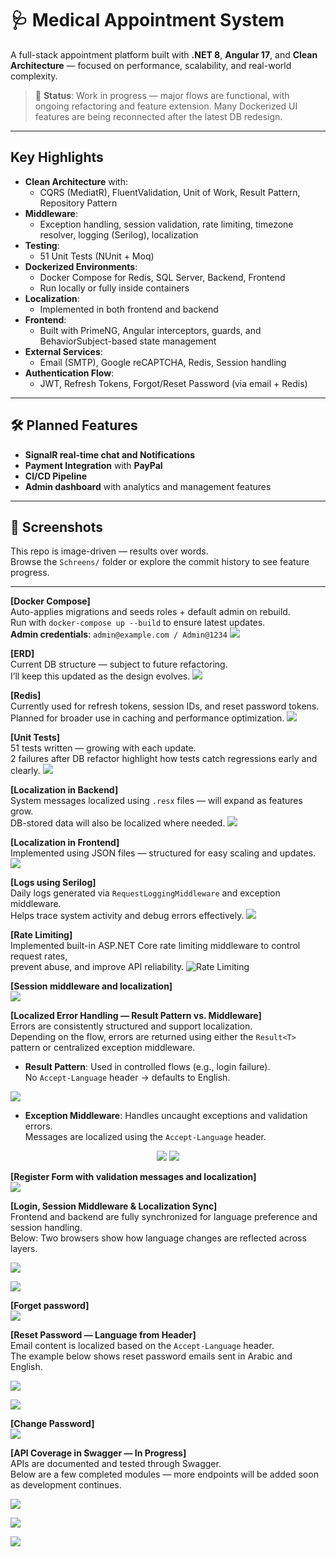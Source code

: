 # 🩺 Medical Appointment System

A full-stack appointment platform built with **.NET 8**, **Angular 17**, and **Clean Architecture** — focused on performance, scalability, and real-world complexity.

> 🚧 **Status**: Work in progress — major flows are functional, with ongoing refactoring and feature extension. Many Dockerized UI features are being reconnected after the latest DB redesign.

---

## Key Highlights

- **Clean Architecture** with:
  - CQRS (MediatR), FluentValidation, Unit of Work, Result Pattern, Repository Pattern
- **Middleware**:
  - Exception handling, session validation, rate limiting, timezone resolver, logging (Serilog), localization
- **Testing**:
  - 51 Unit Tests (NUnit + Moq)
- **Dockerized Environments**:
  - Docker Compose for Redis, SQL Server, Backend, Frontend  
  - Run locally or fully inside containers
- **Localization**:
  - Implemented in both frontend and backend
- **Frontend**:
  - Built with PrimeNG, Angular interceptors, guards, and BehaviorSubject-based state management
- **External Services**:
  - Email (SMTP), Google reCAPTCHA, Redis, Session handling
- **Authentication Flow**:
  - JWT, Refresh Tokens, Forgot/Reset Password (via email + Redis)

---

## 🛠️ Planned Features

- **SignalR real-time chat and Notifications**
- **Payment Integration** with **PayPal**
- **CI/CD Pipeline**
- **Admin dashboard** with analytics and management features

--- 

## 📸 Screenshots

This repo is image-driven — results over words.  
Browse the `Schreens/` folder or explore the commit history to see feature progress.

---

**[Docker Compose]**  
Auto-applies migrations and seeds roles + default admin on rebuild.  
Run with `docker-compose up --build` to ensure latest updates.  
**Admin credentials**: `admin@example.com / Admin@1234`
![](https://github.com/Nourhan123Essam/Appointment_Management_System_FullStack/blob/main/Schreens/Docker%20compose.png)

**[ERD]**  
Current DB structure — subject to future refactoring.  
I’ll keep this updated as the design evolves.
![](https://github.com/Nourhan123Essam/Appointment_Management_System_FullStack/blob/main/Schreens/ERD.png)

**[Redis]**  
Currently used for refresh tokens, session IDs, and reset password tokens.  
Planned for broader use in caching and performance optimization.
![](https://github.com/Nourhan123Essam/Appointment_Management_System_FullStack/blob/main/Schreens/Redis.png)

**[Unit Tests]**  
51 tests written — growing with each update.  
2 failures after DB refactor highlight how tests catch regressions early and clearly.
![](https://github.com/Nourhan123Essam/Appointment_Management_System_FullStack/blob/main/Schreens/Unit%20tests.png)

**[Localization in Backend]**  
System messages localized using `.resx` files — will expand as features grow.  
DB-stored data will also be localized where needed.
![](https://github.com/Nourhan123Essam/Appointment_Management_System_FullStack/blob/main/Schreens/Localization%20in%20back%20using%20.resx%20files.png)

**[Localization in Frontend]**  
Implemented using JSON files — structured for easy scaling and updates.
![](https://github.com/Nourhan123Essam/Appointment_Management_System_FullStack/blob/main/Schreens/Localization%20in%20front%20using%20json%20files.png)

**[Logs using Serilog]**  
Daily logs generated via `RequestLoggingMiddleware` and exception middleware.  
Helps trace system activity and debug errors effectively.
![](https://github.com/Nourhan123Essam/Appointment_Management_System_FullStack/blob/main/Schreens/logs%20daily.png)

**[Rate Limiting]**  
Implemented built-in ASP.NET Core rate limiting middleware to control request rates,  
prevent abuse, and improve API reliability. 
![Rate Limiting](https://github.com/Nourhan123Essam/Appointment_Management_System_FullStack/blob/main/Schreens/Rate%20limiting.png)

**[Session middleware and localization]**  
![](https://github.com/Nourhan123Essam/Appointment_Management_System_FullStack/blob/main/Schreens/SessionMiddleware%26Localization.png)

**[Localized Error Handling — Result Pattern vs. Middleware]**  
Errors are consistently structured and support localization.  
Depending on the flow, errors are returned using either the `Result<T>` pattern or centralized exception middleware.

- **Result Pattern**: Used in controlled flows (e.g., login failure).  
  No `Accept-Language` header → defaults to English.

<img src="https://github.com/Nourhan123Essam/Appointment_Management_System_FullStack/blob/main/Schreens/Localization_default_language_en-US%26%20Result%20pattern.png" />

- **Exception Middleware**: Handles uncaught exceptions and validation errors.  
  Messages are localized using the `Accept-Language` header.

<div align="center">
  <img src=https://github.com/Nourhan123Essam/Appointment_Management_System_FullStack/blob/main/Schreens/FluentValidation%26ExceptionMiddleWare%26%26Localization.png" />
  <img src="https://github.com/Nourhan123Essam/Appointment_Management_System_FullStack/blob/main/Schreens/FluentValidation%26ExceptionMiddleWare%26%26Localization_accepted-language%20header.png" />
</div>


**[Register Form with validation messages and localization]**  
![](https://github.com/Nourhan123Essam/Appointment_Management_System_FullStack/blob/main/Schreens/RegisterForm%26localization%26validationMessages.png)

**[Login, Session Middleware & Localization Sync]**  
Frontend and backend are fully synchronized for language preference and session handling.  
Below: Two browsers show how language changes are reflected across layers.

![](https://github.com/Nourhan123Essam/Appointment_Management_System_FullStack/blob/main/Schreens/sessionMiddlware%26localization%26langaueSameFrontAndBack.png)

![](https://github.com/Nourhan123Essam/Appointment_Management_System_FullStack/blob/main/Schreens/sessionMiddlware%26localization%26langaueSameFrontAndBack(2).png)


**[Forget password]**  
![](https://github.com/Nourhan123Essam/Appointment_Management_System_FullStack/blob/main/Schreens/ForegetPssword.png)

**[Reset Password — Language from Header]**  
Email content is localized based on the `Accept-Language` header.  
The example below shows reset password emails sent in Arabic and English.

![](https://github.com/Nourhan123Essam/Appointment_Management_System_FullStack/blob/main/Schreens/ResetEmail%26localization_ar.png)

![](https://github.com/Nourhan123Essam/Appointment_Management_System_FullStack/blob/main/Schreens/ResetEmail%26localization_en.png)

**[Change Password]**  
![](https://github.com/Nourhan123Essam/Appointment_Management_System_FullStack/blob/main/Schreens/resetPassword.png)

**[API Coverage in Swagger — In Progress]**  
APIs are documented and tested through Swagger.  
Below are a few completed modules — more endpoints will be added soon as development continues.

![](https://github.com/Nourhan123Essam/Appointment_Management_System_FullStack/blob/main/Schreens/API%20Authentication.png)

![](https://github.com/Nourhan123Essam/Appointment_Management_System_FullStack/blob/main/Schreens/API%20Doctor.png)

![](https://github.com/Nourhan123Essam/Appointment_Management_System_FullStack/blob/main/Schreens/API%20Patient.png)

